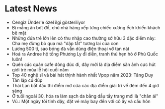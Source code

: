 # Latest News
-  Cengiz Ünder'e özel ilgi gösteriliyor
-  Bị mắng ăn bớt đồ, chủ nhà hàng xếp từng chiếc xương ếch khiến khách bẽ mặt
-  Những đứa trẻ lớn lên có thu nhập cao thường sở hữu 3 đặc điểm này: Cha mẹ đừng bỏ qua mà "dập tắt" tương lai của con
-  Lương 500 tỉ, sao bóng đá vẫn dùng điện thoại vỡ tan nát
-  Hoá ra Andree hộ tống Phương Ly đi diễn, tranh thủ hẹn hò ở Phú Quốc luôn!
-  Quên các quán cafe đông đúc đi, đây mới là địa điểm săn ảnh cực hút giới trẻ mùa lễ hội cuối năm
-  Top 40 nghệ sĩ và bài hát thịnh hành nhất Vpop năm 2023: Tăng Duy Tân lập cú đúp
-  Thái Lan bắt đầu thí điểm mở cửa các địa điểm giải trí về đêm đến 4 giờ sáng
-  Ở tuổi ngoài 30, hóa ra làm sạch da bằng dầu tẩy trang mới là "chân ái"
-  Vũ.: Một ngày tôi tỉnh dậy, đặt vé máy bay đến với cô ấy và cầu hôn
